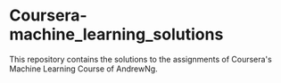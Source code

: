 # Coursera-machine_learning_solutions
This repository contains the solutions to the assignments of Coursera's Machine Learning Course of AndrewNg. 
